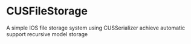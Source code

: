 CUSFileStorage
==============

A simple IOS file storage system using CUSSerializer achieve automatic support recursive model storage
